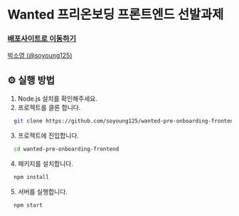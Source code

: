 # Wanted 프리온보딩 프론트엔드 선발과제

### [배포사이트로 이동하기](https://soyoung125.co.kr/)

[박소영 (@soyoung125)](https://github.com/soyoung125) 
 
## ⚙️ 실행 방법

1. Node.js 설치를 확인해주세요.
2. 프로젝트를 클론 합니다.

```bash
  git clone https://github.com/soyoung125/wanted-pre-onboarding-frontend.git
```

3. 프로젝트에 진입합니다.

```bash
  cd wanted-pre-onboarding-frontend
```

4. 패키지를 설치합니다.

```bash
  npm install
```

5. 서버를 실행합니다.

```bash
  npm start
```
